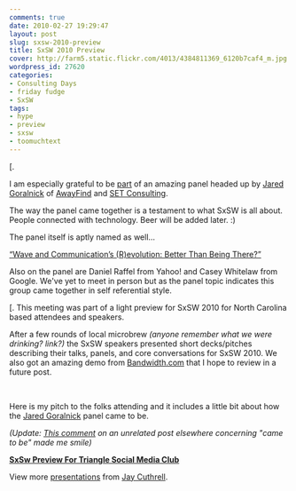 ```yaml
---
comments: true
date: 2010-02-27 19:29:47
layout: post
slug: sxsw-2010-preview
title: SxSW 2010 Preview
cover: http://farm5.static.flickr.com/4013/4384811369_6120b7caf4_m.jpg
wordpress_id: 27620
categories:
- Consulting Days
- friday fudge
- SxSW
tags:
- hype
- preview
- sxsw
- toomuchtext
---
```


[.




I am especially grateful to be [part](http://fudge.org/too-much-text/) of an amazing panel headed up by [Jared Goralnick](http://www.technotheory.com/2010/01/productivity-killers-call/) of [AwayFind](http://www.awayfind.com/) and [SET Consulting](http://www.setconsulting.com/).




The way the panel came together is a testament to what SxSW is all about.  People connected with technology. Beer will be added later. :)




The panel itself is aptly named as well...




[“Wave and Communication’s (R)evolution: Better Than Being There?”](http://bit.ly/btbt2010)




Also on the panel are Daniel Raffel from Yahoo! and Casey Whitelaw from Google.  We've yet to meet in person but as the panel topic indicates this group came together in self referential style.




[.  This meeting was part of a light preview for SxSW 2010 for North Carolina based attendees and speakers.




After a few rounds of local microbrew _(anyone remember what we were drinking? link?)_ the SxSW speakers presented short decks/pitches describing their talks, panels, and core conversations for SxSW 2010.  We also got an amazing demo from [Bandwidth.com](http://www.bandwidth.com/blog/2010/02/step-into-your-phonebooth/) that I hope to review in a future post.




 




Here is my pitch to the folks attending and it includes a little bit about how the [Jared Goralnick](http://www.technotheory.com/2010/01/productivity-killers-call/) panel came to be.




_(Update: [This comment](http://cdixon.org/2010/02/27/its-about-making-more-places-like-the-valley/#comment-37253893) on an unrelated post elsewhere concerning "came to be" made me smile)_




**[SxSw Preview For Triangle Social Media Club](http://www.slideshare.net/qthrul/sx-sw-preview-for-tsmc)** 







View more [presentations](http://www.slideshare.net/) from [Jay Cuthrell](http://www.slideshare.net/qthrul).



